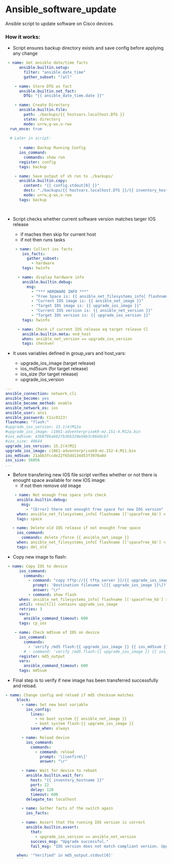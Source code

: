 # Ansible_software_update
Ansible script to update software on Cisco devices. 

### How it works:
- Script ensures backup directory exists and save config before applying any change
```yaml
 - name: Get ansible date/time facts
      ansible.builtin.setup:
        filter: "ansible_date_time"
        gather_subset: "!all"

    - name: Store DTG as fact
      ansible.builtin.set_fact:
        DTG: "{{ ansible_date_time.date }}"

    - name: Create Directory
      ansible.builtin.file:
        path: ./backups/{{ hostvars.localhost.DTG }}
        state: directory
        mode: u+rw,g-wx,o-rwx
  run_once: true
  
  # Later in script:
  
      - name: Backup Running Config
      ios_command:
        commands: show run
      register: config
      tags: backup

    - name: Save output of sh run to ./backups/
      ansible.builtin.copy:
        content: "{{ config.stdout[0] }}"
        dest: "./backups/{{ hostvars.localhost.DTG }}/{{ inventory_hostname }}-{{ hostvars.localhost.DTG }}-config.txt"
        mode: u+rw,g-wx,o-rwx
      tags: backup

  
  ```


- Script checks whether current software version matches targer IOS release
  - if maches then skip for current host
  - if not then runs tasks
  
  ```yaml
   - name: Collect ios facts
      ios_facts:
        gather_subset:
          - hardware
      tags: hwinfo

    - name: display hardware info
      ansible.builtin.debug:
        msg:
          - "*** HARDWARE INFO ***"
          - "Free Space is: {{ ansible_net_filesystems_info[ flashname ]['spacefree_kb'] }} kb of {{ ansible_net_filesystems_info[ flashname ]['spacetotal_kb'] }} kb"
          - "Current IOS image is: {{ ansible_net_image }}"
          - "Target IOS image is: {{ upgrade_ios_image }}"
          - "Current IOS version is: {{ ansible_net_version }}"
          - "Target IOS version is: {{ upgrade_ios_version }}"
      tags: hwinfo

    - name: Check if current IOS release eq target release Cl
      ansible.builtin.meta: end_host
      when: ansible_net_version == upgrade_ios_version
      tags: checkver
  ```
  
- It uses variables defined in group_vars and host_vars:
   - upgrade_ios_image (target release)
   - ios_md5sum (for target release)
   - ios_size  (for target release)
   - upgrade_ios_version

```yaml
---
ansible_connection: network_cli
ansible_become: yes
ansible_become_method: enable
ansible_network_os: ios
ansible_user: ansi
ansible_password: C1sc0123!
flashname: "flash:"
#upgrade_ios_version: 15.1(4)M12a
#upgrade_ios_image: c1861-adventerprisek9-mz.151-4.M12a.bin
#ios_md5sum: 43b0f86a6627b3bb320ed4b3c96ddcb7
#ios_size: 49644
upgrade_ios_version: 15.2(4)M11
upgrade_ios_image: c1861-adventerprisek9-mz.152-4.M11.bin
ios_md5sum: 21abb3fccde22f65dd134d53f3970a0d
ios_size: 56056
...
```

 - Before transfering new IOS file script verifies whether or not there is enought space available for new IOS image:
   - if not then remove old image
 
 ```yaml
     - name: Not enough free space info check
      ansible.builtin.debug:
        msg:
          - "[Error] there not enought free space for new IOS version"
      when: ansible_net_filesystems_info[ flashname ]['spacefree_kb'] < ios_size
      tags: space

    - name: Delete old IOS release if not enought free space
      ios_command:
        commands: delete /force {{ ansible_net_image }}
      when: ansible_net_filesystems_info[ flashname ]['spacefree_kb'] < ios_size
      tags: del_old
```

- Copy new image to flash:

```yaml
 - name: Copy IOS to device
      ios_command:
        commands:
          - command: "copy tftp://{{ tftp_server }}/{{ upgrade_ios_image }} flash:"
            prompt: 'Destination filename \[{{ upgrade_ios_image }}\]?'
            answer: "\r"
          - command: show flash
      when: ansible_net_filesystems_info[ flashname ]['spacefree_kb'] > ios_size
      until: result[1] contains upgrade_ios_image
      retries: 3
      vars:
        ansible_command_timeout: 600
      tags: cp_ios

    - name: Check md5sum of IOS on device
      ios_command:
        commands:
          - 'verify /md5 flash:{{ upgrade_ios_image }} {{ ios_md5sum }}'
        # - command: 'verify /md5 flash:{{ upgrade_ios_image }} {{ ios_md5sum }}'
      register: md5_output
      vars:
        ansible_command_timeout: 600
      tags: md5sum
```      
      
 - Final step is to verify if new image has been transferred successfully and reload.
 
 ```yaml
 - name: Change config and reload if md5 checksum matches
      block:
        - name: Set new boot variable
          ios_config:
            lines:
              - no boot system {{ ansible_net_image }}
              - boot system flash:{{ upgrade_ios_image }}
            save_when: always

        - name: Reload device
          ios_command:
            commands:
              - command: reload
                prompt: '\[confirm\]'
                answer: "\r"

        - name: Wait for device to reboot
          ansible.builtin.wait_for:
            host: "{{ inventory_hostname }}"
            port: 22
            delay: 120
            timeout: 600
          delegate_to: localhost

        - name: Gather facts of the switch again
          ios_facts:

        - name: Assert that the running IOS version is correct
          ansible.builtin.assert:
            that:
              - upgrade_ios_version == ansible_net_version
            success_msg: "Upgrade successful."
            fail_msg: "IOS version does not match compliant version. Upgrade unsuccessful."

      when: '"Verified" in md5_output.stdout[0]'
      ```

